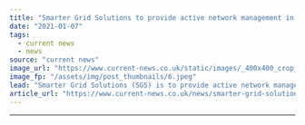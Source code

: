 ```yaml
---
title: "Smarter Grid Solutions to provide active network management in project set to save networks £250m"
date: "2021-01-07"
tags: 
  - current news
  - news
source: "current news"
image_url: "https://www.current-news.co.uk/static/images/_400x400_crop_center-center/Graham-Ault-smarter-grid-solutions.jpeg"
image_fp: "/assets/img/post_thumbnails/6.jpeg"
lead: "​Smarter Grid Solutions (SGS) is to provide active network management in a project looking to free up network capacity for over 2GW of clean energy assets and save networks over £250 million."
article_url: "https://www.current-news.co.uk/news/smarter-grid-solutions-to-provide-active-network-management-in-project-set-to-save-networks-250m?utm_source=rss-feeds&utm_medium=rss&utm_campaign=rss"
---
```


---
